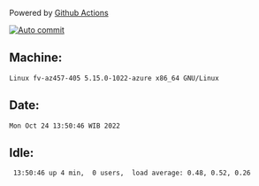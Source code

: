 Powered by [Github Actions](https://github.com/features/actions)

[![Auto commit](https://github.com/hiage/workstation/workflows/Auto%20commit/badge.svg)](https://github.com/hiage/workstation/actions?query=workflow%3A%22Auto+commit%22)

## Machine:
```
Linux fv-az457-405 5.15.0-1022-azure x86_64 GNU/Linux
```
## Date:
```
Mon Oct 24 13:50:46 WIB 2022
```
## Idle:
```
 13:50:46 up 4 min,  0 users,  load average: 0.48, 0.52, 0.26
```
